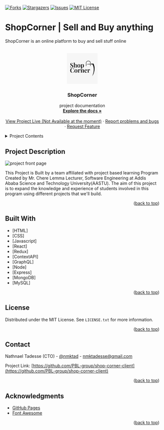 [![Forks][forks-shield]][forks-url]
[![Stargazers][stars-shield]][stars-url]
[![Issues][issues-shield]][issues-url]
[![MIT License][license-shield]][license-url]

# ShopCorner | Sell and Buy anything
ShopCorner is an online platform to buy and sell stuff online

<div id="top"></div>

<!-- PROJECT LOGO -->
<br />
<div align="center">
  <a href="https://github.com/PBL-group/shop-corner-client">
    <img src="./src/assets/images/brands/Promo and Company Logo.svg" alt="Logo" width="100" height="100">
  </a>

  <h3 align="center">ShopCorner</h3>

  <p>
    project documentation
    <br />
    <a href="https://github.com/PBL-group/shop-corner-client"><strong>Explore the docs »</strong></a>
    <br />
    <br />
    <a href="#">View Project Live (Not Available at the moment)</a>
    ·
    <a href="https://github.com/PBL-group/shop-corner-client/issues">Report problems and bugs</a>
    ·
    <a href="https://github.com/PBL-group/shop-corner-client/issues">Request Feature</a>
  </p>
</div>

<!-- TABLE OF CONTENTS -->
<details>
  <summary>Project Contents</summary>
  <ol>
    <li><a href="#project-description">Project Description</a></li>
    <li><a href="#built-with">Built With</a></li>
    <li><a href="#contributing">Contributing</a></li>
    <li><a href="#license">License</a></li>
    <li><a href="#contact">Contact</a></li>
    <li><a href="#acknowledgments">Acknowledgments</a></li>
  </ol>
</details>

## Project Description

<div>
    <img src="./src/assets/crwn-frontpage.png" alt="project front page">
</div>

This Project is Built by a team affiliated with project based learning Program Created by Mr. Chere Lemma Lecturer, Software Engineering at Addis Ababa Science and Technology University(AASTU). The aim of this project is to expand the knowledge and experience of students involved in this program using different projects that we'll build.

<p align="right">(<a href="#top">back to top</a>)</p>

## Built With

* [HTML]
* [CSS]
* [Javascript]
* [React]
* [Redux]
* [ContextAPI]
* [GraphQL]
* [Node]
* [Express]
* [MongoDB]
* [MySQL]

<p align="right">(<a href="#top">back to top</a>)</p>

<!-- LICENSE -->
## License

Distributed under the MIT License. See `LICENSE.txt` for more information.

<p align="right">(<a href="#top">back to top</a>)</p>

<!-- CONTACT -->
## Contact

Nathnael Tadesse (CTO) - [@nmktad](https://twitter.com/nmktad) - nmktadesse@gmail.com

Project Link: [https://github.com/PBL-group/shop-corner-client](https://github.com/PBL-group/shop-corner-client)

<p align="right">(<a href="#top">back to top</a>)</p>

<!-- ACKNOWLEDGMENTS -->
## Acknowledgments

* [GitHub Pages](https://pages.github.com)
* [Font Awesome](https://fontawesome.com)

<p align="right">(<a href="#top">back to top</a>)</p>

<!-- MARKDOWN LINKS & IMAGES -->
<!-- https://www.markdownguide.org/basic-syntax/#reference-style-links -->
[contributors-shield]: https://img.shields.io/github/contributors/PBL-group/shop-corner-client.svg?style=for-the-badge
[contributors-url]: https://github.com/PBL-group/shop-corner-client/graphs/contributors
[forks-shield]: https://img.shields.io/github/forks/PBL-group/shop-corner-client.svg?style=for-the-badge
[forks-url]: https://github.com/PBL-group/shop-corner-client/network/members
[stars-shield]: https://img.shields.io/github/stars/PBL-group/shop-corner-client.svg?style=for-the-badge
[stars-url]: https://github.com/PBL-group/shop-corner-client/stargazers
[issues-shield]: https://img.shields.io/github/issues/PBL-group/shop-corner-client.svg?style=for-the-badge
[issues-url]: https://github.com/PBL-group/shop-corner-client/issues
[license-shield]: https://img.shields.io/github/license/PBL-group/shop-corner-client.svg?style=for-the-badge
[license-url]: https://github.com/PBL-group/shop-corner-client/blob/master/LICENSE.txt